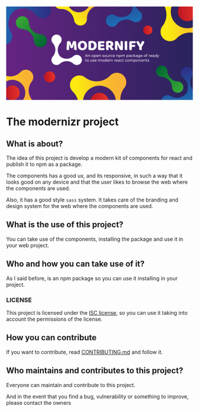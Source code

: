 ![wallpaper](image.png)

# The modernizr project

## What is about?

The idea of this project is develop a modern kit of components for react and publish it to npm as a package.

The components has a good ux, and its responsive, in such a way that it looks good on any device and that the user likes to browse the web where the components are used.

Also, it has a good style `sass` system. It takes care of the branding and design system for the web where the components are used.

## What is the use of this project?

You can take use of the components, installing the package and use it in your web project.

## Who and how you can take use of it?

As I said before, is an npm package so you can use it installing in your project.

### LICENSE

This project is licensed under the [ISC license](https://github.com/nilis24/custom-components/blob/master/LICENSE), so you can use it taking into account the permissions of the license.

## How you can contribute

If you want to contribute, read [CONTRIBUTING.md](CONTRIBUTING.md) and follow it.

## Who maintains and contributes to this project?

Everyone can maintain and contribute to this project.

And in the event that you find a bug, vulnerability or something to improve, please contact the owners
